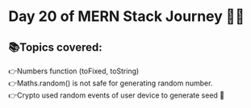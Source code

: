 # Day 20 of MERN Stack Journey 🚌✅
## 📚Topics covered:
👉Numbers function (toFixed, toString)  
👉Maths.random() is not safe for generating random number.  
👉Crypto used random events of user device to generate seed 🌱 
